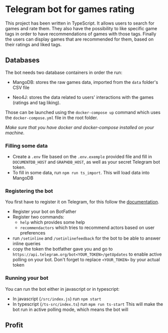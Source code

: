 # Telegram bot for games rating

This project has been written in TypeScript. It allows users to search for games and rate them. They also have the possibility to like specific game tags in order to have recommendations of games with those tags. Finally the users can display games that are recommended for them, based on their ratings and liked tags.

## Databases

The bot needs two database containers in order the run:

- MangoDB: stores the raw games data, imported from the  `data` folder's CSV file

- Neo4J: stores the data related to users' interactions with the games (ratings and tag liking).

Those can be launched using the `docker-compose up` command which uses the `docker-compose.yml` file in the root folder.

*Make sure that you have docker and docker-compose installed on your machine.*

### Filling some data

- Create a `.env` file based on the `.env.exemple` provided file and fill in `DOCUMENTDB_HOST` and `GRAPHDB_HOST`, as well as your secret Telegram bot token.
- To fill in some data, run `npm run ts_import`. This will load data into MangoDB

### Registering the bot

You first have to register it on Telegram, for this follow the [documentation](https://core.telegram.org/bots).

- Register your bot on BotFather
- Register two commands:
  - `help` which provides some help
  - `recommendactors` which tries to recommend actors based on user preferences
- run `/setinline` and `/setinlinefeedback` for the bot to be able to answer inline queries
- copy the token the botfather gave you and go to `https://api.telegram.org/bot<YOUR_TOKEN>/getUpdates`
  to enable active polling on your bot. Don't forget to replace `<YOUR_TOKEN>` by your actual token

### Running your bot

You can run the bot either in javascript or in typescript:

- In javascript (`/src/index.js`) run `npm start`
- In typescript (`/ts-src/index.ts`) run `mpm run ts-start`
  This will make the bot run in active polling mode, which means the bot will 

## Profit
